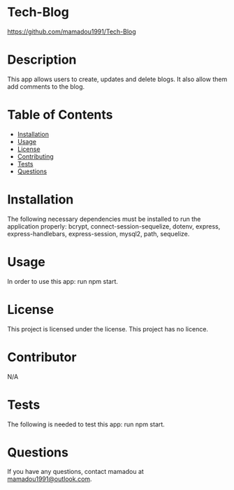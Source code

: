
 # Tech-Blog
  https://github.com/mamadou1991/Tech-Blog
  # Description
  This app allows users to create, updates and delete blogs. It also allow them add comments to the blog.
  # Table of Contents 
  * [Installation](#installation)
  * [Usage](#usage)
  * [License](#license)
  * [Contributing](#contributor)
  * [Tests](#tests)
  * [Questions](#questions)
  # Installation
  The following necessary dependencies must be installed to run the application properly: 
  bcrypt, connect-session-sequelize, dotenv, express, express-handlebars, express-session, mysql2, path, sequelize.
  # Usage
  In order to use this app:
  run npm start.
  # License
  This project is licensed under the license. 
  This project has no licence.
  # Contributor
  N/A
  # Tests
  The following is needed to test this app:
  run npm start.
  # Questions
  If you have any questions, contact mamadou at mamadou1991@outlook.com.
  